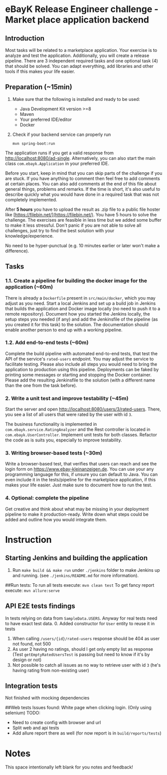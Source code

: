 # eBayK Release Engineer challenge - Market place application backend

## Introduction
Most tasks will be related to a marketplace application. Your exercise is to analyze and test the application. Additionally, you will create a release pipeline. There are 3 independent required tasks and one optional task (4) that should be solved. You can adapt everything, add libraries and other tools if this makes your life easier.

## Preparation (~15min)

1. Make sure that the following is installed and ready to be used:

    - Java Development Kit version >=8
    - Maven
    - Your preferred IDE/editor
    - Docker

2. Check if your backend service can properly run

    ```
    mvn spring-boot:run
    ```

The application runs if you get a valid response from [http://localhost:8080/ad-single](http://localhost:8080/ad-single). Alternatively, you can also start the main class `com.ebayk.Application` in your preferred IDE.

Before you start, keep in mind that you can skip parts of the challenge if you are stuck. If you have anything to comment then feel free to add comments at certain places. You can also add comments at the end of this file about general things, problems and remarks. If the time is short, it's also useful to describe quickly what you would have done in a required task that was not completely implemented.

After **5 hours** you have to upload the result as .zip file to a public file hoster like [https://filebin.net/](https://filebin.net/). You have 5 hours to solve the challenge. The exercises are feasible in less time but we added some buffer to make it less stressful. Don't panic if you are not able to solve all challenges, just try to find the best solution with your knowledge/experience.

No need to be hyper-punctual (e.g. 10 minutes earlier or later won't make a difference).


## Tasks

### 1.1. Create a pipeline for building the docker image for the application (~60m)

There is already a `Dockerfile` present in `src/main/docker`, which you may adjust as you need. Start a local Jenkins and set up a build job in Jenkins that builds the application and Docker image locally (no need to push it to a remote repository). Document how you started the Jenkins locally, the setup steps you needed (if any) and add the Jenkinsfile of the pipeline (as you created it for this task) to the solution. The documentation should enable another person to end up with a working pipeline.

### 1.2. Add end-to-end tests (~60m)
Complete the build pipeline with automated end-to-end tests, that test the API of the service's `rated-users` endpoint. You may adjust the service to facilitate testing. Please also include
all steps you would need to bring the application to production using this pipeline. Deployments can be faked by printing
some messages or starting and stopping the Docker container. Please add the resulting Jenkinsfile to the solution (with a different name than the one from the task before).

### 2. Write a unit test and improve testability (~45m)

Start the server and open [http://localhost:8080/users/3/rated-users](http://localhost:8080/users/3/rated-users). There, you see a list of all users that were rated by the user with id `3`.

The business functionality is implemented in `com.ebayk.service.RatingAnalyzer` and the Rest controller is located in `com.ebayk.UserController`.
Implement unit tests for both classes. Refactor the code as is suits you, especially to improve testability.


### 3. Writing browser-based tests (~30m)
Write a browser-based test, that verifies that users can reach and see the login form on <https://www.ebay-kleinanzeigen.de>. You can use your any programming language for this, if unsure you can default to Java. You can even include it in the tests/pipeline for the marketplace application, if this makes your life easier. Just make sure to document how to run the test.

### 4. Optional: complete the pipeline
Get creative and think about what may be missing in your deployment pipeline to make it production-ready. Write down what steps could be added and outline how you would integrate them.


# Instruction
## Starting Jenkins and building the application
1. Run `make build && make run` under `./jenkins` folder to make Jenkins up and running. (see `./jenkins/README.md` for more information).

##Run tests:
To run all tests execute:
```mvn clean test```
To get fancy report execute:
```mvn allure:serve```

## API E2E tests findings
In tests relying on data from `SampleData.USERS`. Anyway for real tests need to have exact test data.
0. Added constructor for `User` entity to reuse it in tests
1. When calling `/users/{id}/rated-users` response should be 404 as user not found, not 500
2. As user 2 having no ratings, should I get only empty list as response (Test `getEmptyRatedUsersTest` is passing but need to know if it's by design or not)
3. Not possible to catch all issues as no way to retrieve user with id `3` (he's having rating from non-existing user)

## Integration tests
Not finished with mocking dependencies

##Web tests
Issues found:
White page when clicking login. (Only using selenium)
TODO:
* Need to create config with browser and url
* Split web and api tests
* Add allure report there as well (for now report is in `build/reports/tests`)

# Notes

This space intentionally left blank for you notes and feedback!
